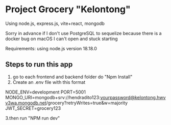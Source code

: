# Project Grocery "Kelontong"
 
Using node.js, express.js, vite+react, mongodb

Sorry in advance if I don't use PostgreSQL to sequelize because there is a docker bug on macOS I can't open and stuck starting 

Requirements: using node.js version 18.18.0

## Steps to run this app
1. go to each frontend and backend folder do "Npm Install"
2. Create an .env file with this format

NODE_ENV=development
PORT=5001
MONGO_URI=mongodb+srv://hendradito123:yourpassword@kelontong.hwvv3wa.mongodb.net/grocery?retryWrites=true&w=majority
JWT_SECRET=grocery123

3.then run "NPM run dev"

